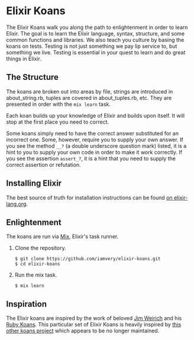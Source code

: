 Elixir Koans
============

The Elixir Koans walk you along the path to enlightenment in order to learn Elixir.
The goal is to learn the Elixir language, syntax, structure, and some common functions and libraries.
We also teach you culture by basing the koans on tests.
Testing is not just something we pay lip service to, but something we live.
Testing is essential in your quest to learn and do great things in Elixir.

The Structure
-------------

The koans are broken out into areas by file, strings are introduced in about_string.rb, tuples are covered in about_tuples.rb, etc.
They are presented in order with the `mix learn` task.

Each koan builds up your knowledge of Elixir and builds upon itself.
It will stop at the first place you need to correct.

Some koans simply need to have the correct answer substituted for an incorrect one.
Some, however, require you to supply your own answer.
If you see the method `__?` (a double underscore question mark) listed, it is a hint to you to supply your own code in order to make it work correctly.
If you see the assertion `assert_?`, it is a hint that you need to supply the correct assertion or refutation.

Installing Elixir
-----------------

The best source of truth for installation instructions can be found [on elixir-lang.org][install].

Enlightenment
-------------

The koans are run via [Mix], Elixir's task runner.

1. Clone the repository.

       $ git clone https://github.com/iamvery/elixir-koans.git
       $ cd elixir-koans

2. Run the mix task.

       $ mix learn

Inspiration
-----------

The Elixir koans are inspired by the work of beloved [Jim Weirich][jim] and his [Ruby Koans][ruby-koans].
This particular set of Elixir Koans is heavily inspired by [this other koans project][other-koans] which appears to be no longer maintained.


[install]: http://elixir-lang.org/install.html
[Mix]: http://elixir-lang.org/getting-started/mix-otp/introduction-to-mix.html
[jim]: https://github.com/jimweirich
[ruby-koans]: https://github.com/neo/ruby_koans
[other-koans]: https://github.com/dojo-toulouse/elixir-koans
